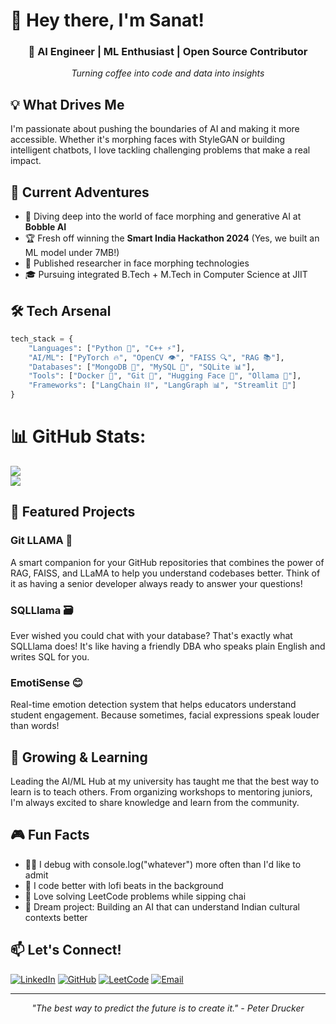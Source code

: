 # 👋 Hey there, I'm Sanat! 

<div align="center">
  
### 🚀 AI Engineer | ML Enthusiast | Open Source Contributor
*Turning coffee into code and data into insights*

</div>

## 💡 What Drives Me

I'm passionate about pushing the boundaries of AI and making it more accessible. Whether it's morphing faces with StyleGAN or building intelligent chatbots, I love tackling challenging problems that make a real impact.

## 🎯 Current Adventures

- 🧠 Diving deep into the world of face morphing and generative AI at **Bobble AI**
- 🏆 Fresh off winning the **Smart India Hackathon 2024** (Yes, we built an ML model under 7MB!)
- 🔬 Published researcher in face morphing technologies
- 🎓 Pursuing integrated B.Tech + M.Tech in Computer Science at JIIT

## 🛠️ Tech Arsenal

```python
tech_stack = {
    "Languages": ["Python 🐍", "C++ ⚡"],
    "AI/ML": ["PyTorch 🔥", "OpenCV 👁️", "FAISS 🔍", "RAG 📚"],
    "Databases": ["MongoDB 🍃", "MySQL 🐬", "SQLite 📊"],
    "Tools": ["Docker 🐳", "Git 📝", "Hugging Face 🤗", "Ollama 🦙"],
    "Frameworks": ["LangChain ⛓️", "LangGraph 📊", "Streamlit 🌊"]
}
```
# 📊 GitHub Stats:
![](https://github-readme-streak-stats.herokuapp.com/?user=your-username&theme=dark&hide_border=false)<br/>
![](https://github-readme-stats-git-masterrstaa-rickstaa.vercel.app/api/top-langs/?username=your-username&theme=dark&hide_border=false&include_all_commits=true&count_private=true&layout=compact)

## 🚀 Featured Projects

### Git LLAMA 🦙
A smart companion for your GitHub repositories that combines the power of RAG, FAISS, and LLaMA to help you understand codebases better. Think of it as having a senior developer always ready to answer your questions!

### SQLLlama 🗃️
Ever wished you could chat with your database? That's exactly what SQLLlama does! It's like having a friendly DBA who speaks plain English and writes SQL for you.

### EmotiSense 😊
Real-time emotion detection system that helps educators understand student engagement. Because sometimes, facial expressions speak louder than words!

## 🌱 Growing & Learning

Leading the AI/ML Hub at my university has taught me that the best way to learn is to teach others. From organizing workshops to mentoring juniors, I'm always excited to share knowledge and learn from the community.

## 🎮 Fun Facts

- 👨‍💻 I debug with console.log("whatever") more often than I'd like to admit
- 🎵 I code better with lofi beats in the background
- 🧩 Love solving LeetCode problems while sipping chai
- 🌟 Dream project: Building an AI that can understand Indian cultural contexts better

## 📫 Let's Connect!

[![LinkedIn](https://img.shields.io/badge/LinkedIn-0077B5?style=for-the-badge&logo=linkedin&logoColor=white)](https://linkedin.com/in/sanat-walia-a39b27241)
[![GitHub](https://img.shields.io/badge/GitHub-100000?style=for-the-badge&logo=github&logoColor=white)](https://github.com/sanatwalia896)
[![LeetCode](https://img.shields.io/badge/-LeetCode-FFA116?style=for-the-badge&logo=LeetCode&logoColor=black)](https://leetcode.com/u/codersanat896/)
[![Email](https://img.shields.io/badge/Email-D14836?style=for-the-badge&logo=gmail&logoColor=white)](mailto:codersanat896@gmail.com)

---

<div align="center">
  
*"The best way to predict the future is to create it." - Peter Drucker*

</div>
